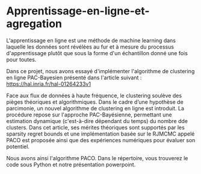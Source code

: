 # Apprentissage-en-ligne-et-agregation

L'apprentissage en ligne est une méthode de machine learning dans laquelle les données sont révélées au fur et à mesure du processus d'apprentissage plutôt que sous la forme d'un échantillon donné une fois pour toutes. 

Dans ce projet, nous avons essayé d'implémenter l'algorithme de clustering en ligne PAC-Bayesien présenté dans l'article suivant : https://hal.inria.fr/hal-01264233v1

Face aux flux de données à haute fréquence, le clustering soulève des pièges théoriques et algorithmiques. Dans le cadre d’une hypothèse de parcimonie, un nouvel algorithme de clustering en ligne est introduit. La procédure repose sur l'approche PAC-Bayésienne, permettant une estimation dynamique (c'est-à-dire dépendant du temps) du nombre dde clusters. Dans cet article, ses mérites théoriques sont supportés par les sparsity regret bounds et une implémentation basée sur le RJMCMC appelé PACO est proposée ainsi que des expériences numériques pour évaluer son potentiel.

Nous avons ainsi l'algorithme PACO. Dans le répertoire, vous trouverez le code sous Python et notre présentation powerpoint.

